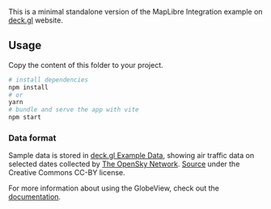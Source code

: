 This is a minimal standalone version of the MapLibre Integration example
on [deck.gl](http://deck.gl) website.

## Usage

Copy the content of this folder to your project. 

```bash
# install dependencies
npm install
# or
yarn
# bundle and serve the app with vite
npm start
```

### Data format

Sample data is stored in [deck.gl Example Data](https://github.com/visgl/deck.gl-data/tree/master/examples/globe), showing air traffic data on selected dates collected by [The OpenSky Network](https://opensky-network.org). [Source](https://zenodo.org/record/3974209) under the Creative Commons CC-BY license.

For more information about using the GlobeView, check out the [documentation](../../../docs/api-reference/core/globe-view.md).

